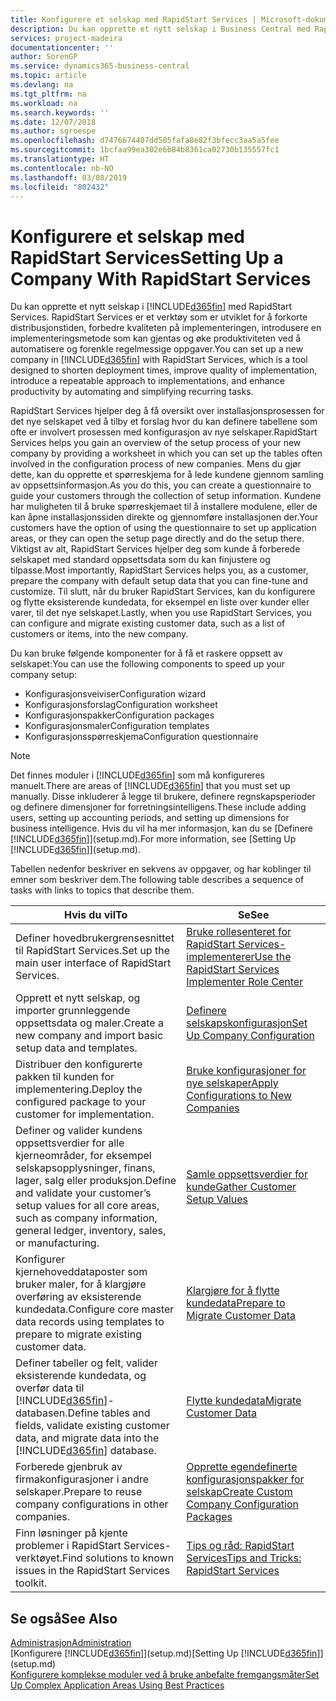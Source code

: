 ```yaml
---
title: Konfigurere et selskap med RapidStart Services | Microsoft-dokumentasjon
description: Du kan opprette et nytt selskap i Business Central med RapidStart Services. RapidStart Services er et verktøy som er utviklet for å forkorte distribusjonstiden, forbedre kvaliteten på implementeringen, introdusere en implementeringsmetode som kan gjentas og øke produktiviteten ved å automatisere og forenkle regelmessige oppgaver.
services: project-madeira
documentationcenter: ''
author: SorenGP
ms.service: dynamics365-business-central
ms.topic: article
ms.devlang: na
ms.tgt_pltfrm: na
ms.workload: na
ms.search.keywords: ''
ms.date: 12/07/2018
ms.author: sgroespe
ms.openlocfilehash: d7476674407dd505fafa8e82f3bfecc3aa5a5fee
ms.sourcegitcommit: 1bcfaa99ea302e6b84b8361ca02730b135557fc1
ms.translationtype: HT
ms.contentlocale: nb-NO
ms.lasthandoff: 03/08/2019
ms.locfileid: "802432"
---
```

# <a name="setting-up-a-company-with-rapidstart-services"></a><span data-ttu-id="6aaba-103">Konfigurere et selskap med RapidStart Services</span><span class="sxs-lookup"><span data-stu-id="6aaba-103">Setting Up a Company With RapidStart Services</span></span>
<span data-ttu-id="6aaba-104">Du kan opprette et nytt selskap i [!INCLUDE[d365fin](includes/d365fin_md.md)] med RapidStart Services. RapidStart Services er et verktøy som er utviklet for å forkorte distribusjonstiden, forbedre kvaliteten på implementeringen, introdusere en implementeringsmetode som kan gjentas og øke produktiviteten ved å automatisere og forenkle regelmessige oppgaver.</span><span class="sxs-lookup"><span data-stu-id="6aaba-104">You can set up a new company in [!INCLUDE[d365fin](includes/d365fin_md.md)] with RapidStart Services, which is a tool designed to shorten deployment times, improve quality of implementation, introduce a repeatable approach to implementations, and enhance productivity by automating and simplifying recurring tasks.</span></span>  

<span data-ttu-id="6aaba-105">RapidStart Services hjelper deg å få oversikt over installasjonsprosessen for det nye selskapet ved å tilby et forslag hvor du kan definere tabellene som ofte er involvert prosessen med konfigurasjon av nye selskaper.</span><span class="sxs-lookup"><span data-stu-id="6aaba-105">RapidStart Services helps you gain an overview of the setup process of your new company by providing a worksheet in which you can set up the tables often involved in the configuration process of new companies.</span></span> <span data-ttu-id="6aaba-106">Mens du gjør dette, kan du opprette et spørreskjema for å lede kundene gjennom samling av oppsettsinformasjon.</span><span class="sxs-lookup"><span data-stu-id="6aaba-106">As you do this, you can create a questionnaire to guide your customers through the collection of setup information.</span></span> <span data-ttu-id="6aaba-107">Kundene har muligheten til å bruke spørreskjemaet til å installere modulene, eller de kan åpne installasjonssiden direkte og gjennomføre installasjonen der.</span><span class="sxs-lookup"><span data-stu-id="6aaba-107">Your customers have the option of using the questionnaire to set up application areas, or they can open the setup page directly and do the setup there.</span></span> <span data-ttu-id="6aaba-108">Viktigst av alt, RapidStart Services hjelper deg som kunde å forberede selskapet med standard oppsettsdata som du kan finjustere og tilpasse.</span><span class="sxs-lookup"><span data-stu-id="6aaba-108">Most importantly, RapidStart Services helps you, as a customer, prepare the company with default setup data that you can fine-tune and customize.</span></span> <span data-ttu-id="6aaba-109">Til slutt, når du bruker RapidStart Services, kan du konfigurere og flytte eksisterende kundedata, for eksempel en liste over kunder eller varer, til det nye selskapet.</span><span class="sxs-lookup"><span data-stu-id="6aaba-109">Lastly, when you use RapidStart Services, you can configure and migrate existing customer data, such as a list of customers or items, into the new company.</span></span>

<span data-ttu-id="6aaba-110">Du kan bruke følgende komponenter for å få et raskere oppsett av selskapet:</span><span class="sxs-lookup"><span data-stu-id="6aaba-110">You can use the following components to speed up your company setup:</span></span>  

-   <span data-ttu-id="6aaba-111">Konfigurasjonsveiviser</span><span class="sxs-lookup"><span data-stu-id="6aaba-111">Configuration wizard</span></span>  
-   <span data-ttu-id="6aaba-112">Konfigurasjonsforslag</span><span class="sxs-lookup"><span data-stu-id="6aaba-112">Configuration worksheet</span></span>  
-   <span data-ttu-id="6aaba-113">Konfigurasjonspakker</span><span class="sxs-lookup"><span data-stu-id="6aaba-113">Configuration packages</span></span>  
-   <span data-ttu-id="6aaba-114">Konfigurasjonsmaler</span><span class="sxs-lookup"><span data-stu-id="6aaba-114">Configuration templates</span></span>  
-   <span data-ttu-id="6aaba-115">Konfigurasjonsspørreskjema</span><span class="sxs-lookup"><span data-stu-id="6aaba-115">Configuration questionnaire</span></span>  

> [!Note]  
>  <span data-ttu-id="6aaba-116">Det finnes moduler i [!INCLUDE[d365fin](includes/d365fin_md.md)] som må konfigureres manuelt.</span><span class="sxs-lookup"><span data-stu-id="6aaba-116">There are areas of [!INCLUDE[d365fin](includes/d365fin_md.md)] that you must set up manually.</span></span> <span data-ttu-id="6aaba-117">Disse inkluderer å legge til brukere, definere regnskapsperioder og definere dimensjoner for forretningsintelligens.</span><span class="sxs-lookup"><span data-stu-id="6aaba-117">These include adding users, setting up accounting periods, and setting up dimensions for business intelligence.</span></span> <span data-ttu-id="6aaba-118">Hvis du vil ha mer informasjon, kan du se [Definere [!INCLUDE[d365fin](includes/d365fin_md.md)]](setup.md).</span><span class="sxs-lookup"><span data-stu-id="6aaba-118">For more information, see [Setting Up [!INCLUDE[d365fin](includes/d365fin_md.md)]](setup.md).</span></span>

 <span data-ttu-id="6aaba-119">Tabellen nedenfor beskriver en sekvens av oppgaver, og har koblinger til emner som beskriver dem.</span><span class="sxs-lookup"><span data-stu-id="6aaba-119">The following table describes a sequence of tasks with links to topics that describe them.</span></span>

|<span data-ttu-id="6aaba-120">**Hvis du vil**</span><span class="sxs-lookup"><span data-stu-id="6aaba-120">**To**</span></span>|<span data-ttu-id="6aaba-121">**Se**</span><span class="sxs-lookup"><span data-stu-id="6aaba-121">**See**</span></span>|  
|------------|-------------|  
|<span data-ttu-id="6aaba-122">Definer hovedbrukergrensesnittet til RapidStart Services.</span><span class="sxs-lookup"><span data-stu-id="6aaba-122">Set up the main user interface of RapidStart Services.</span></span>|[<span data-ttu-id="6aaba-123">Bruke rollesenteret for RapidStart Services-implementerer</span><span class="sxs-lookup"><span data-stu-id="6aaba-123">Use the RapidStart Services Implementer Role Center</span></span>](admin-how-to-use-the-rapidstart-services-role-center-to-track-progress.md)|  
|<span data-ttu-id="6aaba-124">Opprett et nytt selskap, og importer grunnleggende oppsettsdata og maler.</span><span class="sxs-lookup"><span data-stu-id="6aaba-124">Create a new company and import basic setup data and templates.</span></span>|[<span data-ttu-id="6aaba-125">Definere selskapskonfigurasjon</span><span class="sxs-lookup"><span data-stu-id="6aaba-125">Set Up Company Configuration</span></span>](admin-set-up-company-configuration.md)|  
|<span data-ttu-id="6aaba-126">Distribuer den konfigurerte pakken til kunden for implementering.</span><span class="sxs-lookup"><span data-stu-id="6aaba-126">Deploy the configured package to your customer for implementation.</span></span>|[<span data-ttu-id="6aaba-127">Bruke konfigurasjoner for nye selskaper</span><span class="sxs-lookup"><span data-stu-id="6aaba-127">Apply Configurations to New Companies</span></span>](admin-apply-configuration-to-new-companies.md)|
|<span data-ttu-id="6aaba-128">Definer og valider kundens oppsettsverdier for alle kjerneområder, for eksempel selskapsopplysninger, finans, lager, salg eller produksjon.</span><span class="sxs-lookup"><span data-stu-id="6aaba-128">Define and validate your customer’s setup values for all core areas, such as company information, general ledger, inventory, sales, or manufacturing.</span></span>|[<span data-ttu-id="6aaba-129">Samle oppsettsverdier for kunde</span><span class="sxs-lookup"><span data-stu-id="6aaba-129">Gather Customer Setup Values</span></span>](admin-gather-customer-setup-values.md)|  
|<span data-ttu-id="6aaba-130">Konfigurer kjernehoveddataposter som bruker maler, for å klargjøre overføring av eksisterende kundedata.</span><span class="sxs-lookup"><span data-stu-id="6aaba-130">Configure core master data records using templates to prepare to migrate existing customer data.</span></span>|[<span data-ttu-id="6aaba-131">Klargjøre for å flytte kundedata</span><span class="sxs-lookup"><span data-stu-id="6aaba-131">Prepare to Migrate Customer Data</span></span>](admin-use-templates-to-prepare-customer-data-for-migration.md)|  
|<span data-ttu-id="6aaba-132">Definer tabeller og felt, valider eksisterende kundedata, og overfør data til [!INCLUDE[d365fin](includes/d365fin_md.md)]-databasen.</span><span class="sxs-lookup"><span data-stu-id="6aaba-132">Define tables and fields, validate existing customer data, and migrate data into the [!INCLUDE[d365fin](includes/d365fin_md.md)] database.</span></span>|[<span data-ttu-id="6aaba-133">Flytte kundedata</span><span class="sxs-lookup"><span data-stu-id="6aaba-133">Migrate Customer Data</span></span>](admin-migrate-customer-data.md)|
|<span data-ttu-id="6aaba-134">Forberede gjenbruk av firmakonfigurasjoner i andre selskaper.</span><span class="sxs-lookup"><span data-stu-id="6aaba-134">Prepare to reuse company configurations in other companies.</span></span>|[<span data-ttu-id="6aaba-135">Opprette egendefinerte konfigurasjonspakker for selskap</span><span class="sxs-lookup"><span data-stu-id="6aaba-135">Create Custom Company Configuration Packages</span></span>](admin-how-to-create-custom-company-configuration-packages.md)|
|<span data-ttu-id="6aaba-136">Finn løsninger på kjente problemer i RapidStart Services-verktøyet.</span><span class="sxs-lookup"><span data-stu-id="6aaba-136">Find solutions to known issues in the RapidStart Services toolkit.</span></span>|[<span data-ttu-id="6aaba-137">Tips og råd: RapidStart Services</span><span class="sxs-lookup"><span data-stu-id="6aaba-137">Tips and Tricks: RapidStart Services</span></span>](admin-tips-and-tricks-rapidstart-services.md)|  

## <a name="see-also"></a><span data-ttu-id="6aaba-138">Se også</span><span class="sxs-lookup"><span data-stu-id="6aaba-138">See Also</span></span>  
[<span data-ttu-id="6aaba-139">Administrasjon</span><span class="sxs-lookup"><span data-stu-id="6aaba-139">Administration</span></span>](admin-setup-and-administration.md)  
<span data-ttu-id="6aaba-140">[Konfigurere [!INCLUDE[d365fin](includes/d365fin_md.md)]](setup.md)</span><span class="sxs-lookup"><span data-stu-id="6aaba-140">[Setting Up [!INCLUDE[d365fin](includes/d365fin_md.md)]](setup.md)</span></span>  
[<span data-ttu-id="6aaba-141">Konfigurere komplekse moduler ved å bruke anbefalte fremgangsmåter</span><span class="sxs-lookup"><span data-stu-id="6aaba-141">Set Up Complex Application Areas Using Best Practices</span></span>](set-up-complex-application-areas-using-best-practices.md)   

